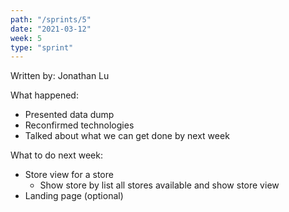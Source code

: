 ```yaml
---
path: "/sprints/5"
date: "2021-03-12"
week: 5
type: "sprint"
---
```


<!-- Output copied to clipboard! -->


Written by: Jonathan Lu

What happened:



*   Presented data dump
*   Reconfirmed technologies
*   Talked about what we can get done by next week

What to do next week:



*   Store view for a store
    *   Show store by list all stores available and show store view
*   Landing page (optional)